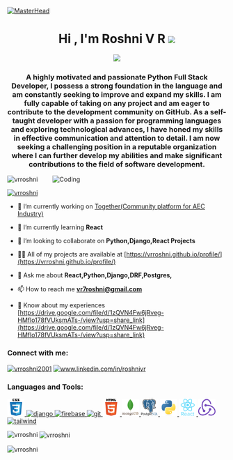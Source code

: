 [![MasterHead](https://i.pinimg.com/originals/87/f3/f1/87f3f1425b217691da645e97dbb50d55.gif)](https://rishavchanda.io)
<h1 align="center"><b>Hi , I'm Roshni V R </b><img src="https://media.giphy.com/media/hvRJCLFzcasrR4ia7z/giphy.gif" width="35"></h1>
<p align="center">
  <a href="https://github.com/DenverCoder1/readme-typing-svg"><img src="https://readme-typing-svg.herokuapp.com?font=Time+New+Roman&color=cyan&size=25&center=true&vCenter=true&width=600&height=100&lines=A Passionate Python Developer..&hearts;++;Self-taught+Full-Stack+Developer,;Computer+Science+Student,;Active+Learner/Researcher,;Love+to+learn+new+stuffs..<3"></a>
</p>
<h3 align="center">A highly motivated and passionate Python Full Stack Developer, I possess a strong foundation in the language and am constantly seeking to improve and expand my skills. I am fully capable of taking on any project and am eager to contribute to the development community on GitHub. As a self-taught developer with a passion for programming languages and exploring technological advances, I have honed my skills in effective communication and attention to detail. I am now seeking a challenging position in a reputable organization where I can further develop my abilities and make significant contributions to the field of software development.</h3>
<img align="right" alt="Coding" width="400" src="https://mir-s3-cdn-cf.behance.net/project_modules/disp/601014116770475.6068beff4640a.gif">
<p align="left"> <img src="https://komarev.com/ghpvc/?username=vrroshni&label=Profile%20views&color=0e75b6&style=flat" alt="vrroshni" /> </p>

<p align="left"> <a href="https://github.com/ryo-ma/github-profile-trophy"><img src="https://github-profile-trophy.vercel.app/?username=vrroshni" alt="vrroshni" /></a> </p>

- 🔭 I’m currently working on [Together(Community platform for AEC Industry)](https://github.com/vrroshni/AEC_Industry_WebApplication)

- 🌱 I’m currently learning **React**

- 👯 I’m looking to collaborate on **Python,Django,React Projects**

- 👨‍💻 All of my projects are available at [https://vrroshni.github.io/profile/](https://vrroshni.github.io/profile/)

- 💬 Ask me about **React,Python,Django,DRF,Postgres,**

- 📫 How to reach me **vr7roshni@gmail.com**

- 📄 Know about my experiences [https://drive.google.com/file/d/1zQVN4Fw6jRveg-HMflo178fVUksmATs-/view?usp=share_link](https://drive.google.com/file/d/1zQVN4Fw6jRveg-HMflo178fVUksmATs-/view?usp=share_link)

<h3 align="left">Connect with me:</h3>
<p align="left">
<a href="https://twitter.com/vrroshni2001" target="blank"><img align="center" src="https://raw.githubusercontent.com/rahuldkjain/github-profile-readme-generator/master/src/images/icons/Social/twitter.svg" alt="vrroshni2001" height="30" width="40" /></a>
<a href="https://linkedin.com/in/www.linkedin.com/in/roshnivr" target="blank"><img align="center" src="https://raw.githubusercontent.com/rahuldkjain/github-profile-readme-generator/master/src/images/icons/Social/linked-in-alt.svg" alt="www.linkedin.com/in/roshnivr" height="30" width="40" /></a>
</p>

<h3 align="left">Languages and Tools:</h3>
<p align="left"> <a href="https://www.w3schools.com/css/" target="_blank" rel="noreferrer"> <img src="https://raw.githubusercontent.com/devicons/devicon/master/icons/css3/css3-original-wordmark.svg" alt="css3" width="40" height="40"/> </a> <a href="https://www.djangoproject.com/" target="_blank" rel="noreferrer"> <img src="https://cdn.worldvectorlogo.com/logos/django.svg" alt="django" width="40" height="40"/> </a> <a href="https://firebase.google.com/" target="_blank" rel="noreferrer"> <img src="https://www.vectorlogo.zone/logos/firebase/firebase-icon.svg" alt="firebase" width="40" height="40"/> </a> <a href="https://git-scm.com/" target="_blank" rel="noreferrer"> <img src="https://www.vectorlogo.zone/logos/git-scm/git-scm-icon.svg" alt="git" width="40" height="40"/> </a> <a href="https://www.w3.org/html/" target="_blank" rel="noreferrer"> <img src="https://raw.githubusercontent.com/devicons/devicon/master/icons/html5/html5-original-wordmark.svg" alt="html5" width="40" height="40"/> </a> <a href="https://www.mongodb.com/" target="_blank" rel="noreferrer"> <img src="https://raw.githubusercontent.com/devicons/devicon/master/icons/mongodb/mongodb-original-wordmark.svg" alt="mongodb" width="40" height="40"/> </a> <a href="https://www.postgresql.org" target="_blank" rel="noreferrer"> <img src="https://raw.githubusercontent.com/devicons/devicon/master/icons/postgresql/postgresql-original-wordmark.svg" alt="postgresql" width="40" height="40"/> </a> <a href="https://www.python.org" target="_blank" rel="noreferrer"> <img src="https://raw.githubusercontent.com/devicons/devicon/master/icons/python/python-original.svg" alt="python" width="40" height="40"/> </a> <a href="https://reactjs.org/" target="_blank" rel="noreferrer"> <img src="https://raw.githubusercontent.com/devicons/devicon/master/icons/react/react-original-wordmark.svg" alt="react" width="40" height="40"/> </a> <a href="https://redux.js.org" target="_blank" rel="noreferrer"> <img src="https://raw.githubusercontent.com/devicons/devicon/master/icons/redux/redux-original.svg" alt="redux" width="40" height="40"/> </a> <a href="https://tailwindcss.com/" target="_blank" rel="noreferrer"> <img src="https://www.vectorlogo.zone/logos/tailwindcss/tailwindcss-icon.svg" alt="tailwind" width="40" height="40"/> </a> </p>

<p><img align="left" src="https://github-readme-stats.vercel.app/api/top-langs?username=vrroshni&show_icons=true&locale=en&layout=compact" alt="vrroshni" /></p>

<p>&nbsp;<img align="center" src="https://github-readme-stats.vercel.app/api?username=vrroshni&show_icons=true&locale=en" alt="vrroshni" /></p>

<p><img align="center" src="https://github-readme-streak-stats.herokuapp.com/?user=vrroshni&" alt="vrroshni" /></p>
